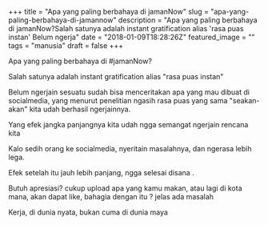 +++
title = "Apa yang paling berbahaya di jamanNow"
slug = "apa-yang-paling-berbahaya-di-jamannow"
description = "Apa yang paling berbahaya di jamanNow?Salah satunya adalah instant gratification alias 'rasa puas instan'  Belum ngerja"
date = "2018-01-09T18:28:26Z"
featured_image = ""
tags = "manusia"
draft = false
+++ 
 
Apa yang paling berbahaya di #jamanNow?

Salah satunya adalah instant gratification alias "rasa puas instan" 
 
Belum ngerjain sesuatu sudah bisa menceritakan apa yang mau dibuat di socialmedia, yang menurut penelitian ngasih rasa puas yang sama "seakan-akan" kita udah berhasil ngerjainnya. 
 
Yang efek jangka panjangnya kita udah ngga semangat ngerjain rencana kita 
 
Kalo sedih orang ke socialmedia, nyeritain masalahnya, dan ngerasa lebih lega. 

Efek setelah itu jauh lebih panjang, ngga selesai disana . 

Butuh apresiasi? cukup upload apa yang kamu makan, atau lagi di kota mana, akan dapat like, bahagia dengan itu ? jelas ada masalah 

Kerja, di dunia nyata, bukan cuma di dunia maya